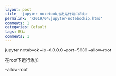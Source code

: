 ```yaml
---
layout: post
title: 'jupyter notebook指定运行端口和ip'
permalink: '/2019/04/jupyter-notebookip.html'
comments: 1
categories: Default
tags: 默认
comments: 1
---
```

jupyter notebook –ip=0.0.0.0 –port=5000 –allow-root

在root下运行添加

–allow-root

&nbsp;&nbsp;